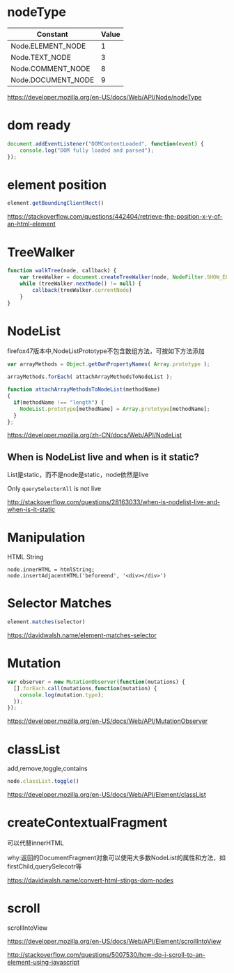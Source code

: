 # nodeType

Constant | Value
---|---
Node.ELEMENT_NODE | 1
Node.TEXT_NODE | 3
Node.COMMENT_NODE | 8
Node.DOCUMENT_NODE | 9

https://developer.mozilla.org/en-US/docs/Web/API/Node/nodeType

# dom ready

```js
document.addEventListener("DOMContentLoaded", function(event) {
    console.log("DOM fully loaded and parsed");
});
```

# element position

```js
element.getBoundingClientRect()
```

https://stackoverflow.com/questions/442404/retrieve-the-position-x-y-of-an-html-element

# TreeWalker

```js
function walkTree(node, callback) {
    var treeWalker = document.createTreeWalker(node, NodeFilter.SHOW_ELEMENT, null, false)
    while (treeWalker.nextNode() != null) {
        callback(treeWalker.currentNode)
    }
}
```

# NodeList

firefox47版本中,NodeListPrototype不包含数组方法，可按如下方法添加

```js
var arrayMethods = Object.getOwnPropertyNames( Array.prototype );

arrayMethods.forEach( attachArrayMethodsToNodeList );

function attachArrayMethodsToNodeList(methodName)
{
  if(methodName !== "length") {
    NodeList.prototype[methodName] = Array.prototype[methodName];
  }
};
```

https://developer.mozilla.org/zh-CN/docs/Web/API/NodeList

## When is NodeList live and when is it static?

List是static，而不是node是static，node依然是live

Only ``querySelectorAll`` is not live

http://stackoverflow.com/questions/28163033/when-is-nodelist-live-and-when-is-it-static

# Manipulation

HTML String

```
node.innerHTML = htmlString;
node.insertAdjacentHTML('beforeend', '<div></div>')
```

# Selector Matches

```js
element.matches(selector)
```

https://davidwalsh.name/element-matches-selector

# Mutation

```js
var observer = new MutationObserver(function(mutations) {
  [].forEach.call(mutations,function(mutation) {
    console.log(mutation.type);
  });    
});
```

https://developer.mozilla.org/en-US/docs/Web/API/MutationObserver

# classList

add,remove,toggle,contains

```js
node.classList.toggle()
```

https://developer.mozilla.org/en-US/docs/Web/API/Element/classList

# createContextualFragment

可以代替innerHTML

why:返回的DocumentFragment对象可以使用大多数NodeList的属性和方法，如firstChild,querySelecotr等

https://davidwalsh.name/convert-html-stings-dom-nodes

# scroll

scrollIntoView

https://developer.mozilla.org/en-US/docs/Web/API/Element/scrollIntoView

http://stackoverflow.com/questions/5007530/how-do-i-scroll-to-an-element-using-javascript